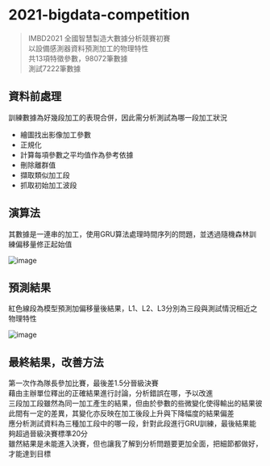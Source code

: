 # 2021-bigdata-competition
>IMBD2021 全國智慧製造大數據分析競賽初賽<br>
>以設備感測器資料預測加工的物理特性<br>
>共13項特徵參數，98072筆數據<br>
>測試7222筆數據<br>

## 資料前處理
訓練數據為好幾段加工的表現合併，因此需分析測試為哪一段加工狀況

- 繪圖找出影像加工參數
- 正規化
- 計算每項參數之平均值作為參考依據
- 刪除離群值
- 擷取類似加工段
- 抓取初始加工波段

## 演算法
其數據是一連串的加工，使用GRU算法處理時間序列的問題，並透過隨機森林訓練偏移量修正起始值

![image](https://user-images.githubusercontent.com/67943586/185895300-1bf6bc3a-070e-4249-a57f-87cda34e5b40.png)

## 預測結果
紅色線段為模型預測加偏移量後結果，L1、L2、L3分別為三段與測試情況相近之物理特性

![image](https://user-images.githubusercontent.com/67943586/185928682-7abaea35-dfa0-4864-b256-d889e1ba93df.png)

## 最終結果，改善方法
第一次作為隊長參加比賽，最後差1.5分晉級決賽<br>
藉由主辦單位釋出的正確結果進行討論，分析錯誤在哪，予以改進<br>
三段加工段雖然為同一加工產生的結果，但由於參數的些微變化使得輸出的結果彼此間有一定的差異，其變化亦反映在加工後段上升與下降幅度的結果偏差<br>
應分析測試資料為三種加工段中的哪一段，針對此段進行GRU訓練，最後結果能夠超過晉級決賽標準20分<br>
雖然結果是未能進入決賽，但也讓我了解到分析問題要更加全面，把細節都做好，才能達到目標
